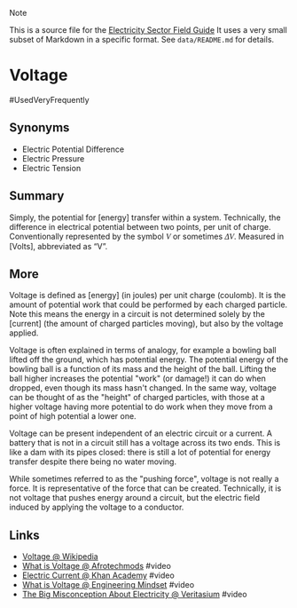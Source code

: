 > [!NOTE] 
> This is a source file for the [Electricity Sector Field Guide](https://grahamlea.github.io/Electricity-Sector-Field-Guide/)
> It uses a very small subset of Markdown in a specific format.
> See `data/README.md` for details.

# Voltage
#UsedVeryFrequently

## Synonyms
- Electric Potential Difference
- Electric Pressure
- Electric Tension


## Summary


Simply, the potential for [energy] transfer within a system.
Technically, the difference in electrical potential between two points, per unit of charge.
Conventionally represented by the symbol <i style='font-family: serif;'>V</i> or sometimes
<i style='font-family: serif;'>ΔV</i>. Measured in [Volts], abbreviated as “V”.


## More


Voltage is defined as [energy] (in joules) per unit charge (coulomb).
It is the amount of potential work that could be performed by each charged particle.
Note this means the energy in a circuit is not determined solely by the [current] (the amount of charged
particles moving), but also by the voltage applied.

Voltage is often explained in terms of analogy, for example a bowling ball lifted off the ground, which has
potential energy.
The potential energy of the bowling ball is a function of its mass and the height of the ball.
Lifting the ball higher increases the potential "work" (or damage!) it can do when dropped, even though
its mass hasn't changed.
In the same way, voltage can be thought of as the "height" of charged particles, with those at a higher
voltage having more potential to do work when they move from a point of high potential a lower one.

Voltage can be present independent of an electric circuit or a current.
A battery that is not in a circuit still has a voltage across its two ends.
This is like a dam with its pipes closed: there is still a lot of potential for energy transfer despite there
being no water moving.

While sometimes referred to as the "pushing force", voltage is not really a force.
It is representative of the force that can be created.
Technically, it is not voltage that pushes energy around a circuit, but the electric field induced by applying
the voltage to a conductor.


## Links
- [Voltage @ Wikipedia](https://en.wikipedia.org/wiki/Voltage)
- [What is Voltage @ Afrotechmods](https://www.youtube.com/watch?v=TBt-kxYfync) #video
- [Electric Current @ Khan Academy](https://www.khanacademy.org/science/electrical-engineering/introduction-to-ee/intro-to-ee/v/ee-voltage-intuition) #video
- [What is Voltage @ Engineering Mindset](https://www.youtube.com/watch?v=w82aSjLuD_8) #video
- [The Big Misconception About Electricity @ Veritasium](https://www.youtube.com/watch?v=bHIhgxav9LY) #video

